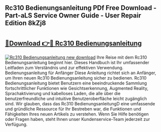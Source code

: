 ## Rc310 Bedienungsanleitung PDf Free Download - Part-aLS Service Owner Guide - User Repair Edition 8kZj8

# <h2><a href="http://df2t57.blite.top/?on=Rc310+Bedienungsanleitung">🔗Download 👉🔴 Rc310 Bedienungsanleitung</a></h2>

[![Rc310 Bedienungsanleitung new download](https://i.imgur.com/lujVjoI.png)](http://df2t57.blite.top/?on=Rc310+Bedienungsanleitung)
Ihre Reise mit dem Rc310 Bedienungsanleitung beginnt hier. Dieses Handbuch ist Ihr umfassender Leitfaden zum Verständnis und zur effektiven Verwendung. Bedienungsanleitung für Anfänger Diese Anleitung richtet sich an Anfänger, um Ihren neuen Rc310 Bedienungsanleitung sicher zu bedienen. Rc310 Bedienungsanleitung bietet Benutzern eine beeindruckende Sammlung fortschrittlicher Funktionen wie Gesichtserkennung, Augmented Reality, Sprachaktivierung und kabelloses Laden, die alle über die benutzerfreundliche und intuitive Benutzeroberfläche leicht zugänglich sind. Wir glauben, dass das Rc310 BedienungsanleitungD eine umfassende und gründliche Ressource für Ihr Bestreben war, die Funktionen und Fähigkeiten Ihres neuen Artikels zu verstehen. Wenn Sie Hilfe benötigen oder Fragen haben, steht Ihnen unser Kundenservice-Team jederzeit zur Verfügung.
